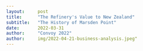 ```yaml
---
layout:     post
title:      "The Refinery's Value to New Zealand"
subtitle:   "The History of Marsden Point"
date:       2022-03-31
author:     "Convoy 2022"
author:     img/2022-04-21-business-analysis.jpeg"
---
```



